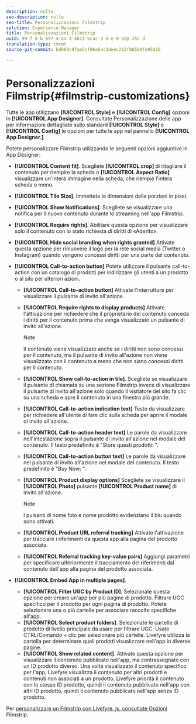 ```yaml
---
description: nulle
seo-description: nulle
seo-title: Personalizzazioni Filmstrip
solution: Experience Manager
title: Personalizzazioni Filmstrip
uuid: 99 f 8 b 697-4 aa 3-4813-bcac-d 0 e 0 bdp 252 d
translation-type: tm+mt
source-git-commit: bd989c97ae5cf06a5ac3deec215f865b0fe95d16

---
```



# Personalizzazioni Filmstrip{#filmstrip-customizations}

Tutte le app utilizzano **[!UICONTROL Style]** e **[!UICONTROL Config]** opzioni in **[!UICONTROL App Designer]**. Consultate Personalizzazione delle app per informazioni dettagliate sullo standard **[!UICONTROL Style]** e **[!UICONTROL Config]** le opzioni per tutte le app nel pannello **[!UICONTROL App Designer.]**

Potete personalizzare Filmstrip utilizzando le seguenti opzioni aggiuntive in App Designer:

* **[!UICONTROL Content fit]**. Scegliete **[!UICONTROL crop]** di ritagliare il contenuto per riempire la scheda o **[!UICONTROL Aspect Ratio]** visualizzare un'intera immagine nella scheda, che riempie l'intera scheda o meno.
* **[!UICONTROL Tile Size]**. Immettete le dimensioni delle porzioni in pixel.
* **[!UICONTROL Show Notifications]**. Scegliete se visualizzare una notifica per il nuovo contenuto durante lo streaming nell'app Filmstrip.
* **[!UICONTROL Require rights]**. Abilitare questa opzione per visualizzare solo il contenuto con lo stato richiesta di diritti di «Aderito».
* **[!UICONTROL Hide social branding when rights granted]** Attivate questa opzione per rimuovere il logo per la rete social media (Twitter o Instagram) quando vengono concessi diritti per una parte del contenuto.
* **[!UICONTROL Call-to-action button]** Potete utilizzare il pulsante call-to-action con un catalogo di prodotti per indirizzare gli utenti a un prodotto o al sito per ulteriori azioni.

   * **[!UICONTROL Call-to-action button]** Attivate l'interruttore per visualizzare il pulsante di invito all'azione.
   * **[!UICONTROL Require rights to display products]** Attivate l'attivazione per richiedere che il proprietario del contenuto conceda i diritti per il contenuto prima che venga visualizzato un pulsante di invito all'azione.

      >[!NOTE]
      >
      >Il contenuto viene visualizzato anche se i diritti non sono concessi per il contenuto, ma il pulsante di invito all'azione non viene visualizzato con il contenuto a meno che non siano concessi diritti per il contenuto.

   * **[!UICONTROL Show call-to-action in tile]**. Scegliete se visualizzare il pulsante di chiamata su una sezione Filmstrip invece di visualizzare il pulsante di invito all'azione solo quando il visitatore del sito fa clic su una scheda e apre il contenuto in una finestra più grande.
   * **[!UICONTROL Call-to-action indication text]** Testo da visualizzare per richiedere all'utente di fare clic sulla scheda per aprire il modale di invito all'azione.
   * **[!UICONTROL Call-to-action header text]** Le parole da visualizzare nell'intestazione sopra il pulsante di invito all'azione nel modale del contenuto. Il testo predefinito è "Store questi prodotti: ".
   * **[!UICONTROL Call-to-action button text]** Le parole da visualizzare nel pulsante di invito all'azione nel modale del contenuto. Il testo predefinito è "Buy Now: ".
   * **[!UICONTROL Product display options]** Scegliete se visualizzare il **[!UICONTROL Photo]** pulsante **[!UICONTROL Product name]** di invito all'azione.

      >[!NOTE]
      >
      >I pulsanti di nome foto e nome prodotto evidenziano il blu quando sono attivati.

   * **[!UICONTROL Product URL referral tracking]** Attivate l'attivazione per tracciare i riferimenti da questa app alla pagina del prodotto associata.
   * **[!UICONTROL Referral tracking key-value pairs]** Aggiungi parametri per specificare ulteriormente il tracciamento dei riferimenti dal contenuto dell'app alla pagina del prodotto associata.

* **[!UICONTROL Embed App in multiple pages]**.

   * **[!UICONTROL Filter UGC by Product ID]**. Selezionate questa opzione per creare un'app per più pagine di prodotto. Filtrare UGC specifico per il prodotto per ogni pagina di prodotto. Potete selezionare una o più cartelle per associare raccolte specifiche all'app.
   * **[!UICONTROL Select product folders]**. Selezionate le cartelle di prodotto di livello principale da usare per filtrare UGC. Usate CTRL/Comando + clic per selezionare più cartelle. Livefyre utilizza la cartella per determinare quali prodotti visualizzare nell'app in diverse pagine.
   * **[!UICONTROL Show related content]**. Attivate questa opzione per visualizzare il contenuto pubblicato nell'app, ma contrassegnato con un ID prodotto diverso. Una volta visualizzato il contenuto specifico per l'app, Livefyre visualizza il contenuto per altri prodotti e contenuti non associati a un prodotto. Livefyre priorità il contenuto con lo stesso ID prodotto, quindi il contenuto pubblicato nell'app con altri ID prodotto, quindi il contenuto pubblicato nell'app senza ID prodotto.

Per [personalizzare un Filmstrip con Livefyre. js, consultate Opzioni](/help/implementation/c-getting-started/c-implementation-process/c-using-livefyre.js-to-create-customize-and-use-apps-on-your-site.md) Filmstrip.

